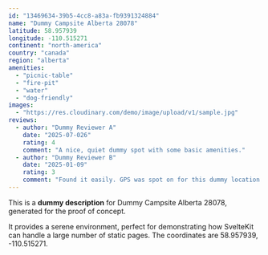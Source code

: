 ```yaml
---
id: "13469634-39b5-4cc8-a83a-fb9391324884"
name: "Dummy Campsite Alberta 28078"
latitude: 58.957939
longitude: -110.515271
continent: "north-america"
country: "canada"
region: "alberta"
amenities:
  - "picnic-table"
  - "fire-pit"
  - "water"
  - "dog-friendly"
images:
  - "https://res.cloudinary.com/demo/image/upload/v1/sample.jpg"
reviews:
  - author: "Dummy Reviewer A"
    date: "2025-07-026"
    rating: 4
    comment: "A nice, quiet dummy spot with some basic amenities."
  - author: "Dummy Reviewer B"
    date: "2025-01-09"
    rating: 3
    comment: "Found it easily. GPS was spot on for this dummy location."
---
```


This is a **dummy description** for Dummy Campsite Alberta 28078, generated for the proof of concept.

It provides a serene environment, perfect for demonstrating how SvelteKit can handle a large number of static pages. The coordinates are 58.957939, -110.515271.
